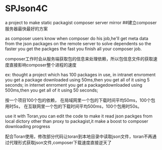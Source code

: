 # SPJson4C
a project to make static packagist composer server mirror 
##建立composer服务器最快最好的方案

as composer users know when composer do his job,he'll get meta data from the json packages on the remote server to solve dependents
so the faster you get the packges the fast you finish all your composer job.

composer工作时会从服务端获取包的信息来处理依赖，所以包信息文件的获取速度直接影响composer整个进程的速度


ex: thought a project which has 100 packages in use,
in intranet envroment you get a package downloaded using 50ms,then you get all of it using 5 seconds;
in internet enrroment you get a packagedownloaded using 500ms,then you get all of it using 50 seconds;

按一个项目100个包的依赖，
在局域网里一个包的下载时间平均50ms，100个包用时5s，
在互联网里一个包的下载时间平均500ms，100个包用时50s。


use it with Toran,you can edit the code to make it read json packges from local dictory other than proxy to packagist,it make a boost to composer downloading progress

配合Toran使用，修改部分代码让toran到本地目录中读取json文件，toran不再通过代理形式获取json文件,composer下载速度直接逆天了

